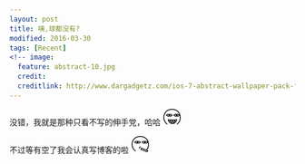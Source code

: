 ```yaml
---
layout: post
title: 咦,球都没有?
modified: 2016-03-30
tags: [Recent]
<!-- image:
  feature: abstract-10.jpg
  credit: 
  creditlink: http://www.dargadgetz.com/ios-7-abstract-wallpaper-pack-for-iphone-5-and-ipod-touch-retina/ -->
---
```


没错，我就是那种只看不写的伸手党，哈哈 ![smile](../images/aru/35.png)

不过等有空了我会认真写博客的啦 ![smoke](../images/aru/45.png)
